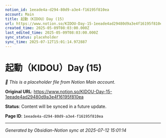 ```yaml
---
notion_id: 1eeade4a-d294-80d9-a3e4-f16195f810ea
account: Main
title: 起動（KIDOU）Day (15)
url: https://www.notion.so/KIDOU-Day-15-1eeade4ad29480d9a3e4f16195f810ea
created_time: 2025-05-09T08:03:00.000Z
last_edited_time: 2025-05-09T08:03:00.000Z
sync_status: placeholder
sync_time: 2025-07-12T15:01:14.972887
---
```


# 起動（KIDOU）Day (15)

*🔄 This is a placeholder file from Notion Main account.*

**Original URL**: https://www.notion.so/KIDOU-Day-15-1eeade4ad29480d9a3e4f16195f810ea

**Status**: Content will be synced in a future update.

**Page ID**: `1eeade4a-d294-80d9-a3e4-f16195f810ea`

---

*Generated by Obsidian-Notion sync at 2025-07-12 15:01:14*
